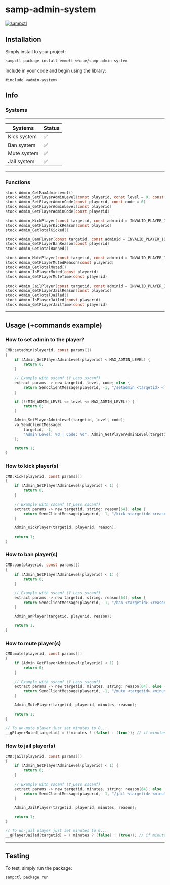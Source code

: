 # samp-admin-system

[![sampctl](https://img.shields.io/badge/sampctl-samp--admin--system-2f2f2f.svg?style=for-the-badge)](https://github.com/emmett-white/samp-admin-system)

## Installation

Simply install to your project:

```bash
sampctl package install emmett-white/samp-admin-system
```

Include in your code and begin using the library:

```pawn
#include <admin-system>
```

## Info

### Systems
---
| Systems | Status |
|--|--|
| Kick system | ✅ |
| Ban system | ✅ |
| Mute system | ✅ |
| Jail system | ✅ |
---

### Functions
```c
stock Admin_GetMaxAdminLevel()
stock Admin_SetPlayerAdminLevel(const playerid, const level = 0, const code = 0)
stock Admin_SetPlayerAdminCode(const playerid, const code = 0)
stock Admin_GetPlayerAdminLevel(const playerid)
stock Admin_GetPlayerAdminCode(const playerid)

stock Admin_KickPlayer(const targetid, const adminid = INVALID_PLAYER_ID, const string: reason[] = "N/A")
stock Admin_GetPlayerKickReason(const playerid)
stock Admin_GetTotalKicked()

stock Admin_BanPlayer(const targetid, const adminid = INVALID_PLAYER_ID, const string: reason[] = "N/A")
stock Admin_GetPlayerBanReason(const playerid)
stock Admin_GetTotalBanned()

stock Admin_MutePlayer(const targetid, const adminid = INVALID_PLAYER_ID, const minutes = 0, const string: reason[] = "N/A")
stock Admin_GetPlayerMutedReason(const playerid)
stock Admin_GetTotalMuted()
stock Admin_IsPlayerMuted(const playerid)
stock Admin_GetPlayerMuteTime(const playerid)

stock Admin_JailPlayer(const targetid, const adminid = INVALID_PLAYER_ID, const minutes = 0, const string: reason[] = "N/A", Float: jail_pos_x = 0.0, Float: jail_pos_y = 0.0, Float: jail_pos_z = 0.0, Float: jail_pos_a = 0.0, const jail_vw = -1, const jail_int = -1)
stock Admin_GetPlayerJailReason(const playerid)
stock Admin_GetTotalJailed()
stock Admin_IsPlayerJailed(const playerid)
stock Admin_GetPlayerJailTime(const playerid)
```
---

## Usage (+commands example)
### How to set admin to the player?
```c
CMD:setadmin(playerid, const params[])
{
    if (Admin_GetPlayerAdminLevel(playerid) < MAX_ADMIN_LEVEL) {
        return 0;
    }

    // Example with sscanf (Y_Less sscanf)
    extract params -> new targetid, level, code; else {
        return SendClientMessage(playerid, -1, "/setadmin <targetid> <level> <code>");
    }

    if (!(MIN_ADMIN_LEVEL <= level <= MAX_ADMIN_LEVEL)) {
        return 0;
    }

    Admin_SetPlayerAdminLevel(targetid, level, code);
    va_SendClientMessage(
        targetid, -1,
        "Admin Level: %d | Code: %d", Admin_GetPlayerAdminLevel(targetid), Admin_GetPlayerAdminCode(targetid)
    );

    return 1;
}
```
### How to kick player(s)
```c
CMD:kick(playerid, const params[])
{
    if (Admin_GetPlayerAdminLevel(playerid) < 1) {
        return 0;
    }

    // Example with sscanf (Y_Less sscanf)
    extract params -> new targetid, string: reason[64]; else {
        return SendClientMessage(playerid, -1, "/kick <targetid> <reason>");
    }

    Admin_KickPlayer(targetid, playerid, reason);

    return 1;
}
```
### How to ban player(s)
```c
CMD:ban(playerid, const params[])
{
    if (Admin_GetPlayerAdminLevel(playerid) < 1) {
        return 0;
    }

    // Example with sscanf (Y_Less sscanf)
    extract params -> new targetid, string: reason[64]; else {
        return SendClientMessage(playerid, -1, "/ban <targetid> <reason>");
    }

    Admin_anPlayer(targetid, playerid, reason);

    return 1;
}
```

### How to mute player(s)
```c
CMD:mute(playerid, const params[])
{
    if (Admin_GetPlayerAdminLevel(playerid) < 1) {
        return 0;
    }

    // Example with sscanf (Y_Less sscanf)
    extract params -> new targetid, minutes, string: reason[64]; else {
        return SendClientMessage(playerid, -1, "/mute <targetid> <minutes> <reason>");
    }

    Admin_MutePlayer(targetid, playerid, minutes, reason);

    return 1;
}

// To un-mute player just set minutes to 0...
__gPlayerMuted[targetid] = (!minutes ? (false) : (true)); // if minutes = 0 the player will not be muted..
```

### How to jail player(s)
```c
CMD:jail(playerid, const params[])
{
    if (Admin_GetPlayerAdminLevel(playerid) < 1) {
        return 0;
    }

    // Example with sscanf (Y_Less sscanf)
    extract params -> new targetid, minutes, string: reason[64]; else {
        return SendClientMessage(playerid, -1, "/jail <targetid> <minutes> <reason>");
    }

    Admin_JailPlayer(targetid, playerid, minutes, reason);

    return 1;
}

// To un-jail player just set minutes to 0...
__gPlayerJailed[targetid] = (!minutes ? (false) : (true)); // if minutes = 0 the player will not be jailed..
```
---

## Testing

To test, simply run the package:

```bash
sampctl package run
```